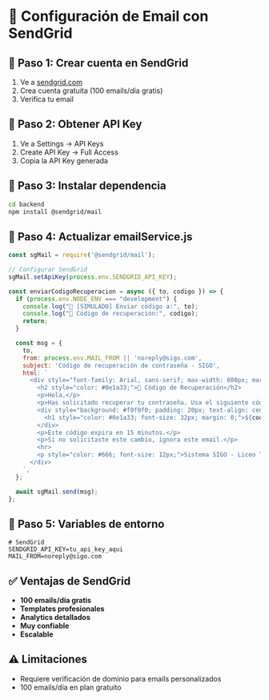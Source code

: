 # 📧 Configuración de Email con SendGrid

## 🔧 Paso 1: Crear cuenta en SendGrid

1. Ve a [sendgrid.com](https://sendgrid.com)
2. Crea cuenta gratuita (100 emails/día gratis)
3. Verifica tu email

## 🔧 Paso 2: Obtener API Key

1. Ve a Settings → API Keys
2. Create API Key → Full Access
3. Copia la API Key generada

## 🔧 Paso 3: Instalar dependencia

```bash
cd backend
npm install @sendgrid/mail
```

## 🔧 Paso 4: Actualizar emailService.js

```javascript
const sgMail = require('@sendgrid/mail');

// Configurar SendGrid
sgMail.setApiKey(process.env.SENDGRID_API_KEY);

const enviarCodigoRecuperacion = async ({ to, codigo }) => {
  if (process.env.NODE_ENV === "development") {
    console.log("📨 [SIMULADO] Enviar código a:", to);
    console.log("🔑 Código de recuperación:", codigo);
    return;
  }

  const msg = {
    to,
    from: process.env.MAIL_FROM || 'noreply@sigo.com',
    subject: 'Código de recuperación de contraseña - SIGO',
    html: `
      <div style="font-family: Arial, sans-serif; max-width: 600px; margin: 0 auto;">
        <h2 style="color: #0e1a33;">🔑 Código de Recuperación</h2>
        <p>Hola,</p>
        <p>Has solicitado recuperar tu contraseña. Usa el siguiente código:</p>
        <div style="background: #f0f0f0; padding: 20px; text-align: center; margin: 20px 0;">
          <h1 style="color: #0e1a33; font-size: 32px; margin: 0;">${codigo}</h1>
        </div>
        <p>Este código expira en 15 minutos.</p>
        <p>Si no solicitaste este cambio, ignora este email.</p>
        <hr>
        <p style="color: #666; font-size: 12px;">Sistema SIGO - Liceo Técnico</p>
      </div>
    `,
  };

  await sgMail.send(msg);
};
```

## 🔧 Paso 5: Variables de entorno

```env
# SendGrid
SENDGRID_API_KEY=tu_api_key_aqui
MAIL_FROM=noreply@sigo.com
```

## ✅ Ventajas de SendGrid

- **100 emails/día gratis**
- **Templates profesionales**
- **Analytics detallados**
- **Muy confiable**
- **Escalable**

## ⚠️ Limitaciones

- Requiere verificación de dominio para emails personalizados
- 100 emails/día en plan gratuito



